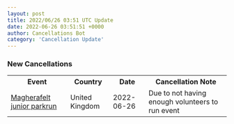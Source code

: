 ```yaml
---
layout: post
title: 2022/06/26 03:51 UTC Update
date: 2022-06-26 03:51:51 +0000
author: Cancellations Bot
category: 'Cancellation Update'
---
```


<h3>New Cancellations</h3>
<div class='hscrollable'>
<table style='width: 100%'>
    <tr>
        <th>Event</th>
        <th>Country</th>
        <th>Date</th>
        <th>Cancellation Note</th>
    </tr>
    <tr>
        <td><a href="https://www.parkrun.org.uk/magherafelt-juniors">Magherafelt junior parkrun</a></td>
        <td>United Kingdom</td>
        <td>2022-06-26</td>
        <td>Due to not having enough volunteers  to run event</td>
    </tr>
</table>
</div>
